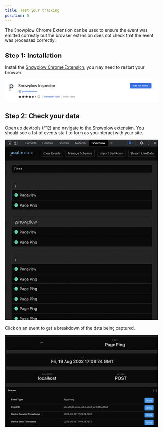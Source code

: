 ```yaml
---
title: Test your tracking
position: 5
---
```


The Snowplow Chrome Extension can be used to ensure the event was emitted correctly but the browser extension does not check that the event was processed correctly.

## Step 1: Installation

Install the [Snowplow Chrome Extension](https://chrome.google.com/webstore/detail/snowplow-inspector/maplkdomeamdlngconidoefjpogkmljm?hl=en), you may need to restart your browser.

![Chrome Extension](images/tracking/install.png)

## Step 2: Check your data

Open up devtools (F12) and navigate to the Snowplow extension. You should see a list of events start to form as you interact with your site.

![Chrome Extension](images/tracking/extension_events.png)

Click on an event to get a breakdown of the data being captured.

![Chrome Extension](images/tracking/extension_breakdown.png)
